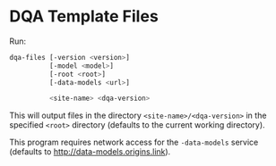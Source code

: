# DQA Template Files

Run:

```bash
dqa-files [-version <version>]
          [-model <model>]
          [-root <root>]
          [-data-models <url>]

          <site-name> <dqa-version>
```

This will output files in the directory `<site-name>/<dqa-version>` in the specified `<root>` directory (defaults to the current working directory). 

This program requires network access for the `-data-models` service (defaults to http://data-models.origins.link).

